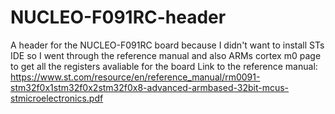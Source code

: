 # NUCLEO-F091RC-header
A header for the NUCLEO-F091RC board because I didn't want to install STs IDE so I went through the reference manual and also ARMs cortex m0 page to get all the registers avaliable for the board
Link to the reference manual: https://www.st.com/resource/en/reference_manual/rm0091-stm32f0x1stm32f0x2stm32f0x8-advanced-armbased-32bit-mcus-stmicroelectronics.pdf
